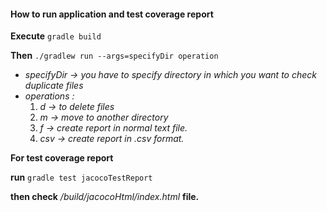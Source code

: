 #### How to run application and test coverage report


 **Execute**
  `gradle build` 

 **Then**
 `./gradlew run --args=specifyDir operation`
 

  - *specifyDir -> you have to specify directory in which you want to check duplicate files*
  - *operations :*
    1) *d  -> to delete files*
    2) *m  -> move to another directory*
    3) *f  -> create report in normal text file.*
    4) *csv  -> create report in .csv format.*

**For test coverage report**

**run** 
`gradle test jacocoTestReport`

**then check**  */build/jacocoHtml/index.html*  **file.**	
